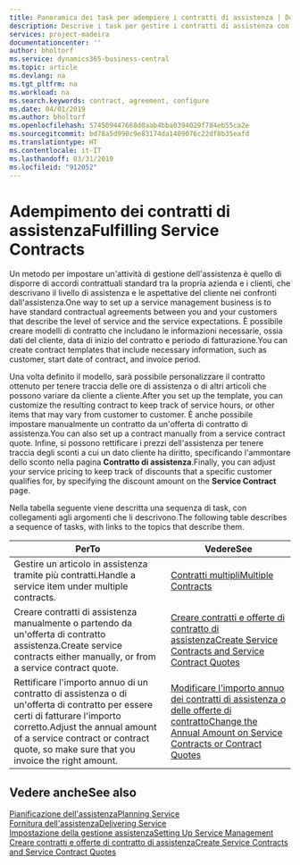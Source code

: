 ```yaml
---
title: Panoramica dei task per adempiere i contratti di assistenza | Documenti Microsoft
description: Descrive i task per gestire i contratti di assistenza con i clienti.
services: project-madeira
documentationcenter: ''
author: bholtorf
ms.service: dynamics365-business-central
ms.topic: article
ms.devlang: na
ms.tgt_pltfrm: na
ms.workload: na
ms.search.keywords: contract, agreement, configure
ms.date: 04/01/2019
ms.author: bholtorf
ms.openlocfilehash: 574509447668d0aab4bba0394029f784eb55ca2e
ms.sourcegitcommit: bd78a5d990c9e83174da1409076c22df8b35eafd
ms.translationtype: HT
ms.contentlocale: it-IT
ms.lasthandoff: 03/31/2019
ms.locfileid: "912052"
---
```

# <a name="fulfilling-service-contracts"></a><span data-ttu-id="f840d-103">Adempimento dei contratti di assistenza</span><span class="sxs-lookup"><span data-stu-id="f840d-103">Fulfilling Service Contracts</span></span> 
<span data-ttu-id="f840d-104">Un metodo per impostare un'attività di gestione dell'assistenza è quello di disporre di accordi contrattuali standard tra la propria azienda e i clienti, che descrivano il livello di assistenza e le aspettative del cliente nei confronti dall'assistenza.</span><span class="sxs-lookup"><span data-stu-id="f840d-104">One way to set up a service management business is to have standard contractual agreements between you and your customers that describe the level of service and the service expectations.</span></span> <span data-ttu-id="f840d-105">È possibile creare modelli di contratto che includano le informazioni necessarie, ossia dati del cliente, data di inizio del contratto e periodo di fatturazione.</span><span class="sxs-lookup"><span data-stu-id="f840d-105">You can create contract templates that include necessary information, such as customer, start date of contract, and invoice period.</span></span>  
  
<span data-ttu-id="f840d-106">Una volta definito il modello, sarà possibile personalizzare il contratto ottenuto per tenere traccia delle ore di assistenza o di altri articoli che possono variare da cliente a cliente.</span><span class="sxs-lookup"><span data-stu-id="f840d-106">After you set up the template, you can customize the resulting contract to keep track of service hours, or other items that may vary from customer to customer.</span></span> <span data-ttu-id="f840d-107">È anche possibile impostare manualmente un contratto da un'offerta di contratto di assistenza.</span><span class="sxs-lookup"><span data-stu-id="f840d-107">You can also set up a contract manually from a service contract quote.</span></span> <span data-ttu-id="f840d-108">Infine, si possono rettificare i prezzi dell'assistenza per tenere traccia degli sconti a cui un dato cliente ha diritto, specificando l'ammontare dello sconto nella pagina **Contratto di assistenza**.</span><span class="sxs-lookup"><span data-stu-id="f840d-108">Finally, you can adjust your service pricing to keep track of discounts that a specific customer qualifies for, by specifying the discount amount on the **Service Contract** page.</span></span>  

<span data-ttu-id="f840d-109">Nella tabella seguente viene descritta una sequenza di task, con collegamenti agli argomenti che li descrivono.</span><span class="sxs-lookup"><span data-stu-id="f840d-109">The following table describes a sequence of tasks, with links to the topics that describe them.</span></span>   
  
|<span data-ttu-id="f840d-110">**Per**</span><span class="sxs-lookup"><span data-stu-id="f840d-110">**To**</span></span>|<span data-ttu-id="f840d-111">**Vedere**</span><span class="sxs-lookup"><span data-stu-id="f840d-111">**See**</span></span>|  
|------------|-------------|  
|<span data-ttu-id="f840d-112">Gestire un articolo in assistenza tramite più contratti.</span><span class="sxs-lookup"><span data-stu-id="f840d-112">Handle a service item under multiple contracts.</span></span> | [<span data-ttu-id="f840d-113">Contratti multipli</span><span class="sxs-lookup"><span data-stu-id="f840d-113">Multiple Contracts</span></span>](service-multiple-contracts.md)|  
|<span data-ttu-id="f840d-114">Creare contratti di assistenza manualmente o partendo da un'offerta di contratto assistenza.</span><span class="sxs-lookup"><span data-stu-id="f840d-114">Create service contracts either manually, or from a service contract quote.</span></span>| [<span data-ttu-id="f840d-115">Creare contratti e offerte di contratto di assistenza</span><span class="sxs-lookup"><span data-stu-id="f840d-115">Create Service Contracts and Service Contract Quotes</span></span>](service-how-to-create-service-contracts-and-service-contract-quotes.md)|
|<span data-ttu-id="f840d-116">Rettificare l'importo annuo di un contratto di assistenza o di un'offerta di contratto per essere certi di fatturare l'importo corretto.</span><span class="sxs-lookup"><span data-stu-id="f840d-116">Adjust the annual amount of a service contract or contract quote, so make sure that you invoice the right amount.</span></span>|[<span data-ttu-id="f840d-117">Modificare l'importo annuo dei contratti di assistenza o delle offerte di contratto</span><span class="sxs-lookup"><span data-stu-id="f840d-117">Change the Annual Amount on Service Contracts or Contract Quotes</span></span>](service-how-to-change-the-annual-amount-on-service-contracts-or-contract-quotes.md)|

## <a name="see-also"></a><span data-ttu-id="f840d-118">Vedere anche</span><span class="sxs-lookup"><span data-stu-id="f840d-118">See also</span></span>
[<span data-ttu-id="f840d-119">Pianificazione dell'assistenza</span><span class="sxs-lookup"><span data-stu-id="f840d-119">Planning Service</span></span>](service-plan-service.md)  
[<span data-ttu-id="f840d-120">Fornitura dell'assistenza</span><span class="sxs-lookup"><span data-stu-id="f840d-120">Delivering Service</span></span>](service-deliver-service.md)  
[<span data-ttu-id="f840d-121">Impostazione della gestione assistenza</span><span class="sxs-lookup"><span data-stu-id="f840d-121">Setting Up Service Management</span></span>](service-setup-service.md)  
[<span data-ttu-id="f840d-122">Creare contratti e offerte di contratto di assistenza</span><span class="sxs-lookup"><span data-stu-id="f840d-122">Create Service Contracts and Service Contract Quotes</span></span>](service-how-to-create-service-contracts-and-service-contract-quotes.md)  

